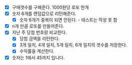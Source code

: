 - [x] 구매갯수를 구해준다. 1000원당 로또 한개
- [x] 숫자 6개를 랜덤값으로 리턴해준다.
  - [x] 숫자 6개가 중복이 되면 안된다. - 테스트는 작성 못 함
- [x] n개 만큼 로또를 만들어준다.
- [x] 지난 주 당첨 번호랑 비교한다.
  - [x] 당첨 금액을 리턴한다.
  - [x] 3개 일치, 4개 일치, 5개 일치, 6개 일치의 갯수를 저장한다.
  - [x] 수익률을 계산한다.
- [x] 숫자는 1에서 45까지 입니다.
